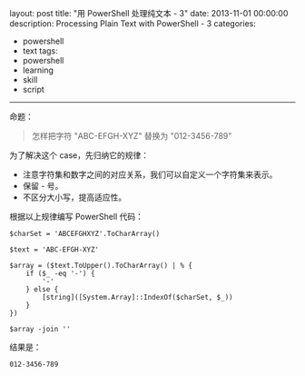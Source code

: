 layout: post
title: "用 PowerShell 处理纯文本 - 3"
date: 2013-11-01 00:00:00
description: Processing Plain Text with PowerShell - 3
categories:
- powershell
- text
tags:
- powershell
- learning
- skill
- script
---
命题：
> 怎样把字符 "ABC-EFGH-XYZ" 替换为 "012-3456-789"

为了解决这个 case，先归纳它的规律：

* 注意字符集和数字之间的对应关系，我们可以自定义一个字符集来表示。
* 保留 - 号。
* 不区分大小写，提高适应性。

根据以上规律编写 PowerShell 代码：

	$charSet = 'ABCEFGHXYZ'.ToCharArray()
	
	$text = 'ABC-EFGH-XYZ'
	
	$array = ($text.ToUpper().ToCharArray() | % {
		if ($_ -eq '-') {
		    '-'
		} else {
		    [string]([System.Array]::IndexOf($charSet, $_))
		}
	})
	
	$array -join ''

结果是：

	012-3456-789
